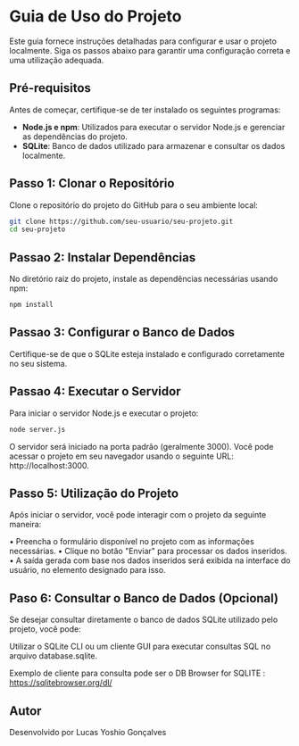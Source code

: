 # Guia de Uso do Projeto

Este guia fornece instruções detalhadas para configurar e usar o projeto localmente. Siga os passos abaixo para garantir uma configuração correta e uma utilização adequada.

## Pré-requisitos

Antes de começar, certifique-se de ter instalado os seguintes programas:

- **Node.js e npm**: Utilizados para executar o servidor Node.js e gerenciar as dependências do projeto.
- **SQLite**: Banco de dados utilizado para armazenar e consultar os dados localmente.

## Passo 1: Clonar o Repositório

Clone o repositório do projeto do GitHub para o seu ambiente local:

```bash
git clone https://github.com/seu-usuario/seu-projeto.git
cd seu-projeto
```

## Passao 2: Instalar Dependências

No diretório raiz do projeto, instale as dependências necessárias usando npm:

```bash
npm install
```

## Passao 3: Configurar o Banco de Dados

Certifique-se de que o SQLite esteja instalado e configurado corretamente no seu sistema.

## Passao 4: Executar o Servidor

Para iniciar o servidor Node.js e executar o projeto:

```bash
node server.js
```

O servidor será iniciado na porta padrão (geralmente 3000). Você pode acessar o projeto em seu navegador usando o seguinte URL: http://localhost:3000.

## Passo 5: Utilização do Projeto

Após iniciar o servidor, você pode interagir com o projeto da seguinte maneira:

• Preencha o formulário disponível no projeto com as informações necessárias.
• Clique no botão "Enviar" para processar os dados inseridos.
• A saída gerada com base nos dados inseridos será exibida na interface do usuário, no elemento designado para isso.

## Paso 6: Consultar o Banco de Dados (Opcional)

Se desejar consultar diretamente o banco de dados SQLite utilizado pelo projeto, você pode:

Utilizar o SQLite CLI ou um cliente GUI para executar consultas SQL no arquivo database.sqlite.

Exemplo de cliente para consulta pode ser o DB Browser for SQLITE : https://sqlitebrowser.org/dl/

## Autor

Desenvolvido por Lucas Yoshio Gonçalves
